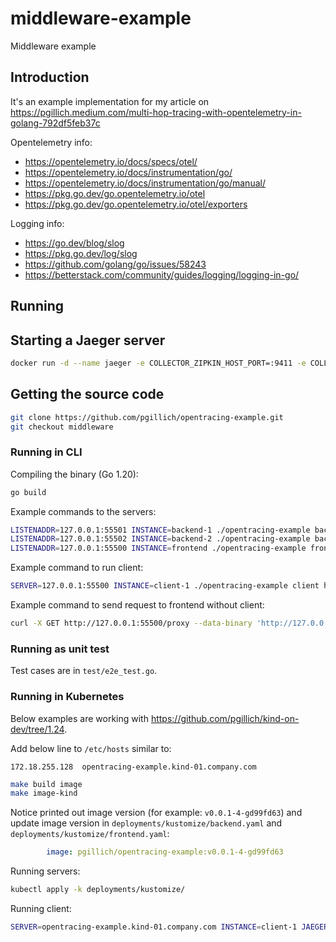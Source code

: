 # middleware-example

Middleware example

## Introduction

It's an example implementation for my article on <https://pgillich.medium.com/multi-hop-tracing-with-opentelemetry-in-golang-792df5feb37c>

Opentelemetry info:

* <https://opentelemetry.io/docs/specs/otel/>
* <https://opentelemetry.io/docs/instrumentation/go/>
* <https://opentelemetry.io/docs/instrumentation/go/manual/>
* <https://pkg.go.dev/go.opentelemetry.io/otel>
* <https://pkg.go.dev/go.opentelemetry.io/otel/exporters>

Logging info:

* <https://go.dev/blog/slog>
* <https://pkg.go.dev/log/slog>
* <https://github.com/golang/go/issues/58243>
* <https://betterstack.com/community/guides/logging/logging-in-go/>

## Running

## Starting a Jaeger server

```sh
docker run -d --name jaeger -e COLLECTOR_ZIPKIN_HOST_PORT=:9411 -e COLLECTOR_OTLP_ENABLED=true -p 6831:6831/udp -p 6832:6832/udp -p 5778:5778 -p 16686:16686 -p 4317:4317 -p 4318:4318 -p 14250:14250 -p 14268:14268 -p 14269:14269 -p 9411:9411 jaegertracing/all-in-one:1.38
```

## Getting the source code

```sh
git clone https://github.com/pgillich/opentracing-example.git
git checkout middleware
```

### Running in CLI

Compiling the binary (Go 1.20):

```sh
go build
```

Example commands to the servers:

```sh
LISTENADDR=127.0.0.1:55501 INSTANCE=backend-1 ./opentracing-example backend --response PONG_1 &
LISTENADDR=127.0.0.1:55502 INSTANCE=backend-2 ./opentracing-example backend --response PONG_2 &
LISTENADDR=127.0.0.1:55500 INSTANCE=frontend ./opentracing-example frontend &
```

Example command to run client:

```sh
SERVER=127.0.0.1:55500 INSTANCE=client-1 ./opentracing-example client http://127.0.0.1:55501/ping http://127.0.0.1:55502/ping http://127.0.0.1:55502/ping
```

Example command to send request to frontend without client:

```sh
curl -X GET http://127.0.0.1:55500/proxy --data-binary 'http://127.0.0.1:55501/ping http://127.0.0.1:55502/ping http://127.0.0.1:55502/ping'
```

### Running as unit test

Test cases are in `test/e2e_test.go`.

### Running in Kubernetes

Below examples are working with <https://github.com/pgillich/kind-on-dev/tree/1.24>.

Add below line to `/etc/hosts` similar to:

```text
172.18.255.128  opentracing-example.kind-01.company.com
```

```sh
make build image
make image-kind
```

Notice printed out image version (for example: `v0.0.1-4-gd99fd63`) and update image version in
`deployments/kustomize/backend.yaml` and `deployments/kustomize/frontend.yaml`:

```yaml
        image: pgillich/opentracing-example:v0.0.1-4-gd99fd63
```

Running servers:

```sh
kubectl apply -k deployments/kustomize/
```

Running client:

```sh
SERVER=opentracing-example.kind-01.company.com INSTANCE=client-1 JAEGERURL=http://jaeger-collector.kind-01.company.com/api/traces ./build/bin/opentracing-example client http://backend:55501/ping http://backend:55501/ping http://backend:55501/ping
```
